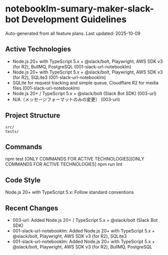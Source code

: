 # notebooklm-sumary-maker-slack-bot Development Guidelines

Auto-generated from all feature plans. Last updated: 2025-10-09

## Active Technologies
- Node.js 20+ with TypeScript 5.x + @slack/bolt, Playwright, AWS SDK v3 (for R2), BullMQ, PostgreSQL (001-slack-url-notebooklm)
- Node.js 20+ with TypeScript 5.x + @slack/bolt, Playwright, AWS SDK v3 (for R2), SQLite3 (001-slack-url-notebooklm)
- SQLite for request tracking and simple queue, Cloudflare R2 for media files (001-slack-url-notebooklm)
- Node.js 20+ / TypeScript 5.x + @slack/bolt (Slack Bot SDK) (003-url)
- N/A（メッセージフォーマットのみの変更） (003-url)

## Project Structure
```
src/
tests/
```

## Commands
npm test [ONLY COMMANDS FOR ACTIVE TECHNOLOGIES][ONLY COMMANDS FOR ACTIVE TECHNOLOGIES] npm run lint

## Code Style
Node.js 20+ with TypeScript 5.x: Follow standard conventions

## Recent Changes
- 003-url: Added Node.js 20+ / TypeScript 5.x + @slack/bolt (Slack Bot SDK)
- 001-slack-url-notebooklm: Added Node.js 20+ with TypeScript 5.x + @slack/bolt, Playwright, AWS SDK v3 (for R2), SQLite3
- 001-slack-url-notebooklm: Added Node.js 20+ with TypeScript 5.x + @slack/bolt, Playwright, AWS SDK v3 (for R2), BullMQ, PostgreSQL

<!-- MANUAL ADDITIONS START -->
<!-- MANUAL ADDITIONS END -->
